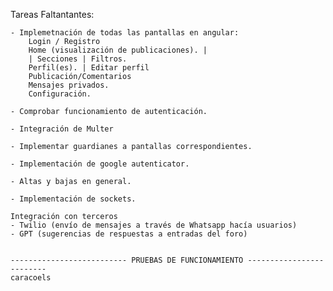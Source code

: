 Tareas Faltantantes:

    - Implemetnación de todas las pantallas en angular:
        Login / Registro
        Home (visualización de publicaciones). |
        | Secciones | Filtros.
        Perfil(es). | Editar perfil
        Publicación/Comentarios
        Mensajes privados.
        Configuración.
    
    - Comprobar funcionamiento de autenticación.

    - Integración de Multer

    - Implementar guardianes a pantallas correspondientes.

    - Implementación de google autenticator.

    - Altas y bajas en general.

    - Implementación de sockets.

    Integración con terceros
    - Twilio (envío de mensajes a través de Whatsapp hacía usuarios)
    - GPT (sugerencias de respuestas a entradas del foro)


    -------------------------- PRUEBAS DE FUNCIONAMIENTO -------------------------
    caracoels